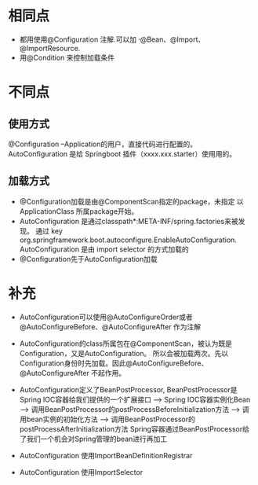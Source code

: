 # 相同点
* 都用使用@Configuration 注解.可以加 ·@Bean、@Import、@ImportResource.
* 用@Condition 来控制加载条件

# 不同点
## 使用方式
@Configuration –Application的用户，直接代码进行配置的。
AutoConfiguration 是给 Springboot 插件（xxxx.xxx.starter）使用用的。

## 加载方式
* @Configuration加载是由@ComponentScan指定的package，未指定 以ApplicationClass 所属package开始。
* AutoConfiguration 是通过classpath*:META-INF/spring.factories来被发现。
  通过 key org.springframework.boot.autoconfigure.EnableAutoConfiguration. 
  AutoConfiguration 是由 import selector 的方式加载的
* @Configuration先于AutoConfiguration加载

# 补充
* AutoConfiguration可以使用@AutoConfigureOrder或者 @AutoConfigureBefore、@AutoConfigureAfter 作为注解
* AutoConfiguration的class所属包在@ComponentScan，被认为既是Configuration，又是AutoConfiguration。
所以会被加载两次。先以Configuration身份时先加载。因此@AutoConfigureBefore、@AutoConfigureAfter 不起作用。
* AutoConfiguration定义了BeanPostProcessor, BeanPostProcessor是Spring IOC容器给我们提供的一个扩展接口
  --> Spring IOC容器实例化Bean
  --> 调用BeanPostProcessor的postProcessBeforeInitialization方法
  --> 调用bean实例的初始化方法
  --> 调用BeanPostProcessor的postProcessAfterInitialization方法
  Spring容器通过BeanPostProcessor给了我们一个机会对Spring管理的bean进行再加工

* AutoConfiguration 使用ImportBeanDefinitionRegistrar 
* AutoConfiguration 使用ImportSelector